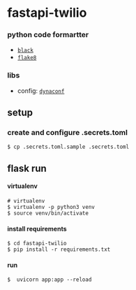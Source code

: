 # fastapi-twilio



### python code formartter

- [`black`](https://github.com/psf/black)
- [`flake8`](http://flake8.pycqa.org/en/latest/)


### libs

- config: [`dynaconf`](https://dynaconf.readthedocs.io/en/latest/)

## setup

### create and configure .secrets.toml

```
$ cp .secrets.toml.sample .secrets.toml
```

## flask run

#### virtualenv

```
# virtualenv
$ virtualenv -p python3 venv
$ source venv/bin/activate 
```

#### install requirements

```
$ cd fastapi-twilio
$ pip install -r requirements.txt
``` 

#### run

```
$  uvicorn app:app --reload
```